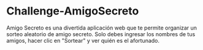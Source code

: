 # Challenge-AmigoSecreto
Amigo Secreto es una divertida aplicación web que te permite organizar un sorteo aleatorio de amigo secreto. Solo debes ingresar los nombres de tus amigos, hacer clic en "Sortear" y ver quién es el afortunado. 
